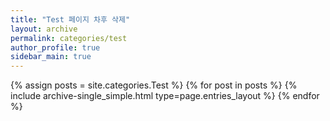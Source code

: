 ```yaml
---
title: "Test 페이지 차후 삭제"
layout: archive
permalink: categories/test
author_profile: true
sidebar_main: true
---
```

<!-- 공백이 포함되어 있는 카테고리 이름의 경우 site.categories.['a b c'] 이런식으로! -->

{% assign posts = site.categories.Test %}
{% for post in posts %} {% include archive-single_simple.html type=page.entries_layout %} {% endfor %}
